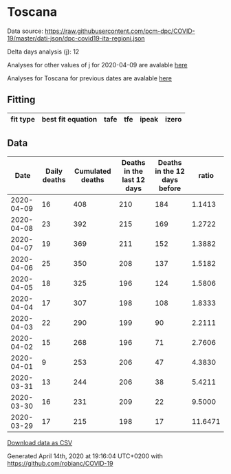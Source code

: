 # Toscana

Data source: https://raw.githubusercontent.com/pcm-dpc/COVID-19/master/dati-json/dpc-covid19-ita-regioni.json

Delta days analysis (j): 12

Analyses for other values of j for 2020-04-09 are avalable [here](../2020-04-09/README.md)

Analyses for Toscana for previous dates are avalable [here](../README.md)

## Fitting 
|fit type|best fit equation|tafe|tfe|ipeak|izero|
|-------|-----|--------|------|---|---|

## Data
|Date|Daily deaths|Cumulated deaths|Deaths in the last 12 days|Deaths in the 12 days before|ratio|
|----|----------|-----------|-------|--------------------|-----|
|2020-04-09|16|408|210|184|1.1413|
|2020-04-08|23|392|215|169|1.2722|
|2020-04-07|19|369|211|152|1.3882|
|2020-04-06|25|350|208|137|1.5182|
|2020-04-05|18|325|196|124|1.5806|
|2020-04-04|17|307|198|108|1.8333|
|2020-04-03|22|290|199|90|2.2111|
|2020-04-02|15|268|196|71|2.7606|
|2020-04-01|9|253|206|47|4.3830|
|2020-03-31|13|244|206|38|5.4211|
|2020-03-30|16|231|209|22|9.5000|
|2020-03-29|17|215|198|17|11.6471|

[Download data as CSV](COVID-19_toscana_j12_2020-04-09.csv)

Generated April 14th, 2020 at 19:16:04 UTC+0200 with https://github.com/robianc/COVID-19
